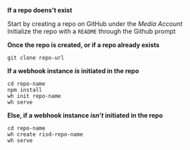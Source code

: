 **If a repo doens't exist**

Start by creating a repo on GitHub under the *Media Account*  
Initialize the repo with a `README` through the Github prompt  


**Once the repo is created, or if a repo already exists**
```
git clone repo-url
```


**If a webhook instance *is* initiated in the repo**
```
cd repo-name
npm install
wh init repo-name
wh serve
```


**Else, if a webhook instance *isn't* initiated in the repo**
```
cd repo-name
wh create risd-repo-name
wh serve
```
